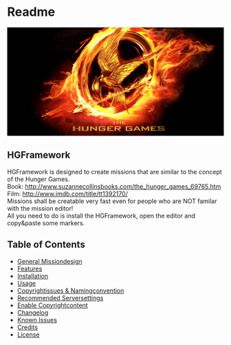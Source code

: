 # Readme
![Hunger Games](HGF/media/hungergames1920x960.jpg)

## HGFramework
HGFramework is designed to create missions that are similar to the concept of the Hunger Games.  
Book: http://www.suzannecollinsbooks.com/the_hunger_games_69765.htm  
Film: http://www.imdb.com/title/tt1392170/  
Missions shall be creatable very fast even for people who are NOT familar with the mission editor!  
All you need to do is install the HGFramework, open the editor and copy&paste some markers. 

## Table of Contents
* [General Missiondesign](README/general_missiondesign.md)
* [Features](README/features.md)
* [Installation](README/INSTALLATION.md)
* [Usage](README/USAGE.md)
* [Copyrightissues & Namingconvention](README/namingconvention.md)
* [Recommended Serversettings](README/recommended_serversettings.md)
* [Enable Copyrightcontent](README/enable_copyrightcontent.md)
* [Changelog](README/CHANGELOG.md)
* [Known Issues](README/known_issues.md)
* [Credits](README/CREDITS.md)
* [License](README/LICENSE.md)
